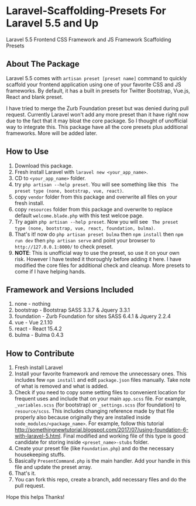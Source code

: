 # Laravel-Scaffolding-Presets For Laravel 5.5 and Up
Laravel 5.5 Frontend CSS Framework and JS Framework Scaffolding Presets

## About The Package
Laravel 5.5 comes with `artisan preset [preset name]` command to quickly scaffold your frontend application using one of your favorite CSS and JS frameworks. By default, it has a built in presets for Twitter Bootstrap, Vue.js, React and blank preset.

I have tried to merge the Zurb Foundation preset but was denied during pull request. Currently Laravel won't add any more preset than it have right now due to the fact that it may bloat the core package. So I thought of unofficial way to integrate this. This package have all the core presets plus additional frameworks. More will be added later.

## How to Use
1. Download this package.
2. Fresh install Laravel with `laravel new <your_app_name>`.
3. CD to `<your_app_name>` folder.
4. try `php artisan --help preset`. You will see something like this ` The preset type (none, bootstrap, vue, react)`.
5. copy `vendor` folder from this package and overwrite all files on your fresh install.
6. copy `resources` folder from this package and overwrite to replace default `welcome.blade.php` with this test welcoe page.
7. Try again `php artisan --help preset`. Now you will see ` The preset type (none, bootstrap, vue, react, foundation, bulma)`.
8. That's it! now do `php artisan preset bulma` then `npm install` then `npm run dev` then `php artisan serve` and point your browser to `http://127.0.0.1:8000/` to check preset.
9. **NOTE**: This is unofficial way to use the preset, so use it on your own risk. However I have tested it thoroughly before adding it here. I have modified the core files for additional check and cleanup. More presets to come if I have helping hands.


## Framework and Versions Included
1. none - nothing
2. bootstrap - Bootstrap SASS 3.3.7 & Jquery 3.3.1
3. foundation - Zurb Foundation for sites SASS 6.4.1 & Jquery 2.2.4
4. vue - Vue 2.1.10
5. react - React 15.4.2
6. bulma - Bulma 0.4.3

## How to Contribute

1. Fresh install Laravel
2. Install your favorite framework and remove the unnecessary ones. This includes few `npm install` and edit `package.json` files manually. Take note of what is removed and what is added.
3. Check if you need to copy some setting files to convenient location for frequent uses and include that on your main `app.scss` file. For example, `_variables.scss` (for bootstrap) or `_settings.scss` (for foundation) to `resource/scss`. This includes changing reference made by that file properly also because originally they are installed inside `node_modules/<package_name>`. For example, follow this tutorial http://somethingnewtutorial.blogspot.com/2017/07/using-foundation-6-with-laravel-5.html. Final modified and working file of this type is good candidate for storing inside `<preset_name>-stubs` folder.
4. Create your preset file (like `Foundation.php`) and do the necessary housekeeping stuffs.
5. Basically `PresentCommand.php` is the main handler. Add your handle in this file and update the preset array.
6. That's it.
7. You can fork this repo, create a branch, add necessary files and do the pull request.


Hope this helps
Thanks!
